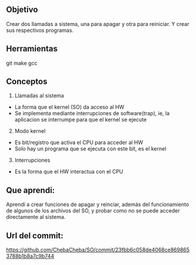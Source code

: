 ## Objetivo
Crear dos llamadas a sistema, una para apagar y otra para reiniciar. Y crear sus respectivos programas.

## Herramientas
git
make
gcc

## Conceptos
1) Llamadas al sistema
+ La forma que el kernel (SO) da acceso al HW
+ Se implementa mediante interrupciones de software(trap), ie, la aplicacion se interrumpe para que el kernel se ejecute

2) Modo kernel
+ Es bit/registro que activa el CPU para acceder al HW
+ Solo hay un programa que se ejecuta con este bit, es el kernel

3) Interrupciones
+ Es la forma que el HW interactua con el CPU



## Que aprendi:

Aprendí a crear funciones de apagar y reinciar, además del funcionamiento de algunos de los archivos del SO, y probar como no se puede acceder directamente al sistema.

## Url del commit: 
https://github.com/ChebaCheba/SO/commit/23fbb6c058de4068ce8698653788b1b8a7c9b744
